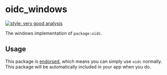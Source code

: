 # oidc_windows

[![style: very good analysis][very_good_analysis_badge]][very_good_analysis_link]

The windows implementation of `package:oidc`.

## Usage

This package is [endorsed][endorsed_link], which means you can simply use `oidc`
normally. This package will be automatically included in your app when you do.

[endorsed_link]: https://flutter.dev/docs/development/packages-and-plugins/developing-packages#endorsed-federated-plugin
[very_good_analysis_badge]: https://img.shields.io/badge/style-very_good_analysis-B22C89.svg
[very_good_analysis_link]: https://pub.dev/packages/very_good_analysis
